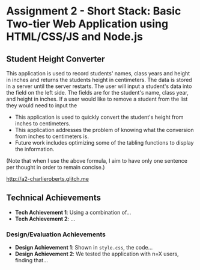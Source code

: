 Assignment 2 - Short Stack: Basic Two-tier Web Application using HTML/CSS/JS and Node.js  
===



## Student Height Converter
This application is used to record students' names, class years and height in inches and returns the students height in centimeters. The data is stored in a server until the server restarts.
The user will input a student's data into the field on the left side. The fields are for the student's name, class year, and height in inches. If a user would like to remove a student from the list
they would need to input the 

- This application is used to quickly convert the student's height from inches to centimeters. 
- This application addresses the problem of knowing what the conversion from inches to centimeters is.
- Future work includes optimizing some of the tabling functions to display the information.



(Note that when I use the above formula, I aim to have only one sentence per thought in order to remain concise.)

http://a2-charlieroberts.glitch.me

## Technical Achievements
- **Tech Achievement 1**: Using a combination of...
- **Tech Achievement 2**: ...

### Design/Evaluation Achievements
- **Design Achievement 1**: Shown in `style.css`, the code...
- **Design Achievement 2**: We tested the application with n=X users, finding that...
